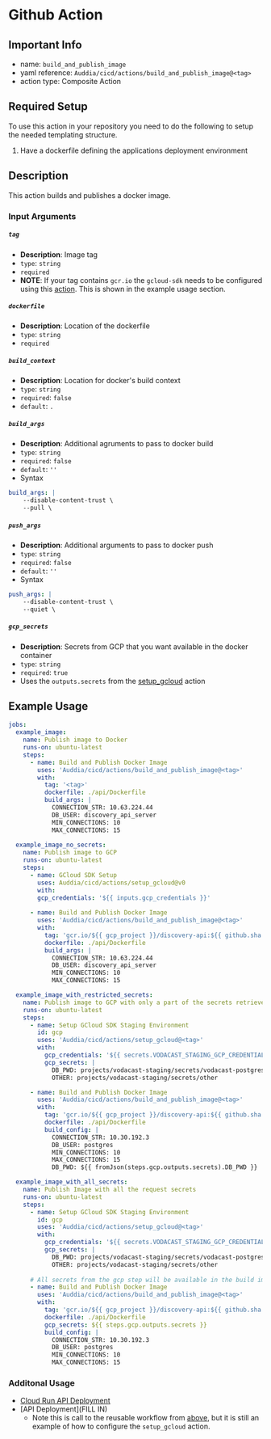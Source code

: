 # Github Action

## Important Info
* name: `build_and_publish_image`
* yaml reference: `Auddia/cicd/actions/build_and_publish_image@<tag>`
* action type: Composite Action

## Required Setup
To use this action in your repository you need to do the following to setup the needed templating structure.

1. Have a dockerfile defining the applications deployment environment

## Description
This action builds and publishes a docker image.

### Input Arguments

##### `tag`
* **Description**: Image tag
* `type`: `string`
* `required`
* **NOTE**: If your tag contains `gcr.io` the `gcloud-sdk` needs to be configured using this [action](../setup_gcloud/README.md). This is shown in the example usage section.

##### `dockerfile`
* **Description**: Location of the dockerfile
* `type`: `string`
* `required`

##### `build_context`
* **Description**: Location for docker's build context
* `type`: `string`
* `required`: `false`
* `default`: `.`

##### `build_args`
* **Description**: Additional agruments to pass to docker build
* `type`: `string`
* `required`: `false`
* `default`: `''`
* Syntax
```yaml
build_args: |
    --disable-content-trust \
    --pull \
```

##### `push_args`
* **Description**: Additional arguments to pass to docker push
* `type`: `string`
* `required`: `false`
* `default`: `''`
* Syntax
```yaml
push_args: |
    --disable-content-trust \
    --quiet \
```

##### `gcp_secrets`
* **Description**: Secrets from GCP that you want available in the docker container
* `type`: `string`
* `required`: `true`
* Uses the `outputs.secrets` from the [setup_gcloud](../../actions/setup_gcloud/README.md) action

## Example Usage

```yaml
jobs:
  example_image:
    name: Publish image to Docker
    runs-on: ubuntu-latest
    steps:  
      - name: Build and Publish Docker Image
        uses: 'Auddia/cicd/actions/build_and_publish_image@<tag>'
        with:
          tag: '<tag>'
          dockerfile: ./api/Dockerfile
          build_args: |
            CONNECTION_STR: 10.63.224.44
            DB_USER: discovery_api_server
            MIN_CONNECTIONS: 10
            MAX_CONNECTIONS: 15
  
  example_image_no_secrets:
    name: Publish image to GCP
    runs-on: ubuntu-latest
    steps:
      - name: GCloud SDK Setup
        uses: Auddia/cicd/actions/setup_gcloud@v0
        with:
        gcp_credentials: '${{ inputs.gcp_credentials }}'
    
      - name: Build and Publish Docker Image
        uses: 'Auddia/cicd/actions/build_and_publish_image@<tag>'
        with:
          tag: 'gcr.io/${{ gcp_project }}/discovery-api:${{ github.sha }}'
          dockerfile: ./api/Dockerfile
          build_args: |
            CONNECTION_STR: 10.63.224.44
            DB_USER: discovery_api_server
            MIN_CONNECTIONS: 10
            MAX_CONNECTIONS: 15

  example_image_with_restricted_secrets:
    name: Publish image to GCP with only a part of the secrets retrieved
    runs-on: ubuntu-latest
    steps:
      - name: Setup GCloud SDK Staging Environment
        id: gcp
        uses: 'Auddia/cicd/actions/setup_gcloud@<tag>'
        with:
          gcp_credentials: '${{ secrets.VODACAST_STAGING_GCP_CREDENTIALS }}'
          gcp_secrets: |
            DB_PWD: projects/vodacast-staging/secrets/vodacast-postgres-password
            OTHER: projects/vodacast-staging/secrets/other

      - name: Build and Publish Docker Image
        uses: 'Auddia/cicd/actions/build_and_publish_image@<tag>'
        with:
          tag: 'gcr.io/${{ gcp_project }}/discovery-api:${{ github.sha }}'
          dockerfile: ./api/Dockerfile
          build_config: |
            CONNECTION_STR: 10.30.192.3
            DB_USER: postgres
            MIN_CONNECTIONS: 10
            MAX_CONNECTIONS: 15
            DB_PWD: ${{ fromJson(steps.gcp.outputs.secrets).DB_PWD }}

  example_image_with_all_secrets:
    name: Publish Image with all the request secrets
    runs-on: ubuntu-latest
    steps:
      - name: Setup GCloud SDK Staging Environment
        id: gcp
        uses: 'Auddia/cicd/actions/setup_gcloud@<tag>'
        with:
          gcp_credentials: '${{ secrets.VODACAST_STAGING_GCP_CREDENTIALS }}'
          gcp_secrets: |
            DB_PWD: projects/vodacast-staging/secrets/vodacast-postgres-password
            OTHER: projects/vodacast-staging/secrets/other
            
      # All secrets from the gcp step will be available in the build image as --build-args
      - name: Build and Publish Docker Image
        uses: 'Auddia/cicd/actions/build_and_publish_image@<tag>'
        with:
          tag: 'gcr.io/${{ gcp_project }}/discovery-api:${{ github.sha }}'
          dockerfile: ./api/Dockerfile
          gcp_secrets: ${{ steps.gcp.outputs.secrets }}
          build_config: |
            CONNECTION_STR: 10.30.192.3
            DB_USER: postgres
            MIN_CONNECTIONS: 10
            MAX_CONNECTIONS: 15
```

### Additonal Usage
* [Cloud Run API Deployment](../../.github/workflows/cloud_run_api_deployment.yml)
* [API Deployment](FILL IN)
  * Note this is call to the reusable workflow from [above](../../.github/workflows/cloud_run_api_deployment.yml), but it is still an example of how to configure the `setup_gcloud` action. 